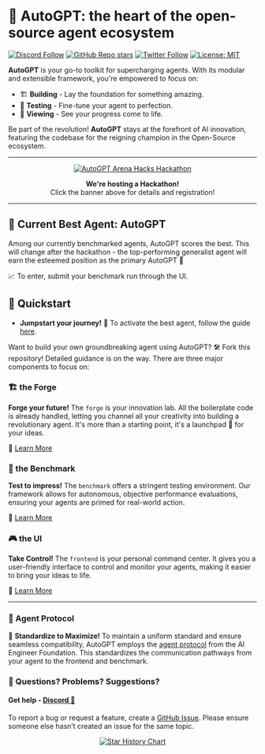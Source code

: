 # 🌟 AutoGPT: the heart of the open-source agent ecosystem

[![Discord Follow](https://dcbadge.vercel.app/api/server/autogpt?style=flat)](https://discord.gg/autogpt) [![GitHub Repo stars](https://img.shields.io/github/stars/Significant-Gravitas/auto-gpt?style=social)](https://github.com/Significant-Gravitas/Auto-GPT/stargazers) [![Twitter Follow](https://img.shields.io/twitter/follow/siggravitas?style=social)](https://twitter.com/Auto_GPT) [![License: MIT](https://img.shields.io/badge/License-MIT-yellow.svg)](https://opensource.org/licenses/MIT)

**AutoGPT** is your go-to toolkit for supercharging agents. With its modular and extensible framework, you're empowered to focus on:

- 🏗️ **Building** - Lay the foundation for something amazing.
- 🧪 **Testing** - Fine-tune your agent to perfection.
- 👀 **Viewing** - See your progress come to life.

Be part of the revolution! **AutoGPT** stays at the forefront of AI innovation, featuring the codebase for the reigning champion in the Open-Source ecosystem.

---

<p align="center">
  <a href="https://lablab.ai/event/autogpt-arena-hacks">
    <img src="https://lablab.ai/_next/image?url=https%3A%2F%2Fstorage.googleapis.com%2Flablab-static-eu%2Fimages%2Fevents%2Fcll6p5cxj0000356zslac05gg%2Fcll6p5cxj0000356zslac05gg_imageLink_mtd14jk.jpg&w=1080&q=75" alt="AutoGPT Arena Hacks Hackathon" />
  </a>
</p>
<p align="center">
  <strong>We're hosting a Hackathon!</strong>
  <br>
  Click the banner above for details and registration!
</p>

---

## 🥇 Current Best Agent: AutoGPT

Among our currently benchmarked agents, AutoGPT scores the best. This will change after the hackathon - the top-performing generalist agent will earn the esteemed position as the primary AutoGPT 🎊

📈 To enter, submit your benchmark run through the UI.

## 🌟 Quickstart

- **Jumpstart your journey!** 🌠 To activate the best agent, follow the guide [here](https://github.com/Significant-Gravitas/Auto-GPT/blob/master/autogpts/autogpt/README.md).

Want to build your own groundbreaking agent using AutoGPT? 🛠️ Fork this repository! Detailed guidance is on the way. There are three major components to focus on:

### 🏗️ the Forge

**Forge your future!** The `forge` is your innovation lab. All the boilerplate code is already handled, letting you channel all your creativity into building a revolutionary agent. It's more than a starting point, it's a launchpad 🚀 for your ideas.

📘 [Learn More](https://github.com/Significant-Gravitas/Auto-GPT/tree/master/forge)

### 🎯 the Benchmark

**Test to impress!** The `benchmark` offers a stringent testing environment. Our framework allows for autonomous, objective performance evaluations, ensuring your agents are primed for real-world action.

📘 [Learn More](https://github.com/Significant-Gravitas/Auto-GPT/blob/master/benchmark)

### 🎮 the UI

**Take Control!** The `frontend` is your personal command center. It gives you a user-friendly interface to control and monitor your agents, making it easier to bring your ideas to life.

📘 [Learn More](https://github.com/Significant-Gravitas/Auto-GPT/tree/master/frontend)

---

### 🔄 Agent Protocol

🔌 **Standardize to Maximize!** To maintain a uniform standard and ensure seamless compatibility, AutoGPT employs the [agent protocol](https://github.com/AI-Engineers-Foundation/agent-protocol) from the AI Engineer Foundation. This standardizes the communication pathways from your agent to the frontend and benchmark.

### 🤔 Questions? Problems? Suggestions?

#### Get help - [Discord 💬](https://discord.gg/autogpt)

To report a bug or request a feature, create a [GitHub Issue](https://github.com/Significant-Gravitas/Auto-GPT/issues/new/choose). Please ensure someone else hasn’t created an issue for the same topic.

<p align="center">
  <a href="https://star-history.com/#Torantulino/auto-gpt&Date">
    <img src="https://api.star-history.com/svg?repos=Torantulino/auto-gpt&type=Date" alt="Star History Chart">
  </a>
</p>
